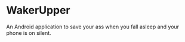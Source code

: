# WakerUpper
An Android application to save your ass when you fall asleep and your phone is on silent.
